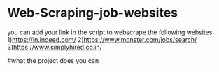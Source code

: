 # Web-Scraping-job-websites
you can add your link in the script to webscrape the following websites 
1)https://in.indeed.com/ 
2)https://www.monster.com/jobs/search/
3)https://www.simplyhired.co.in/ 

#what the project does 
you can 
